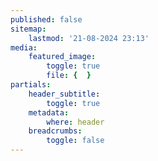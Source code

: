 ```yaml
---
published: false
sitemap:
    lastmod: '21-08-2024 23:13'
media:
    featured_image:
        toggle: true
        file: {  }
partials:
    header_subtitle:
        toggle: true
    metadata:
        where: header
    breadcrumbs:
        toggle: false
---
```


